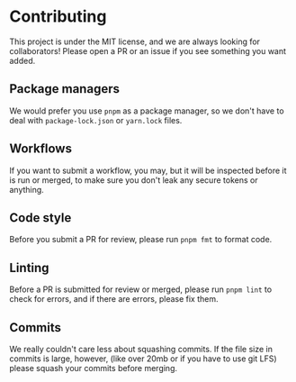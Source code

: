 # Contributing

This project is under the MIT license, and we are always looking for collaborators! Please open a PR or an issue if you see something you want added.

## Package managers

We would prefer you use `pnpm` as a package manager, so we don't have to deal with `package-lock.json` or `yarn.lock` files.

## Workflows

If you want to submit a workflow, you may, but it will be inspected before it is run or merged, to make sure you don't leak any secure tokens or anything.

## Code style

Before you submit a PR for review, please run `pnpm fmt` to format code.

## Linting

Before a PR is submitted for review or merged, please run `pnpm lint` to check for errors, and if there are errors, please fix them.

## Commits

We really couldn't care less about squashing commits. If the file size in commits is large, however, (like over 20mb or if you have to use git LFS) please squash your commits before merging.
